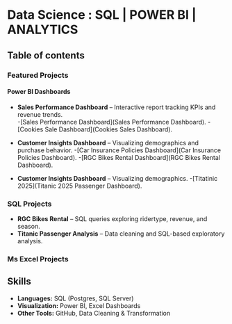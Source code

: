 # Data Science : SQL | POWER BI | ANALYTICS


## Table of contents
### Featured Projects
#### Power BI Dashboards

- **Sales Performance Dashboard** – Interactive report tracking KPIs and revenue trends.  
-[Sales Performance Dashboard](Sales Performance Dashboard).
-[Cookies Sale Dashboard](Cookies Sales Dashboard).

- **Customer Insights Dashboard** – Visualizing demographics and purchase behavior.
-[Car Insurance Policies Dashboard](Car Insurance Policies Dashboard).
-[RGC Bikes Rental Dashboard](RGC Bikes Rental Dashboard).

- **Customer Insights Dashboard** – Visualizing demographics.
-[Titatinic 2025](Titanic 2025 Passenger Dashboard).
  

### SQL Projects  
- **RGC Bikes Rental** – SQL queries exploring ridertype, revenue, and season.  
- **Titanic Passenger Analysis** – Data cleaning and SQL-based exploratory analysis.


### Ms Excel Projects

 
## Skills  
- **Languages:** SQL (Postgres, SQL Server)  
- **Visualization:** Power BI, Excel Dashboards  
- **Other Tools:** GitHub, Data Cleaning & Transformation  

